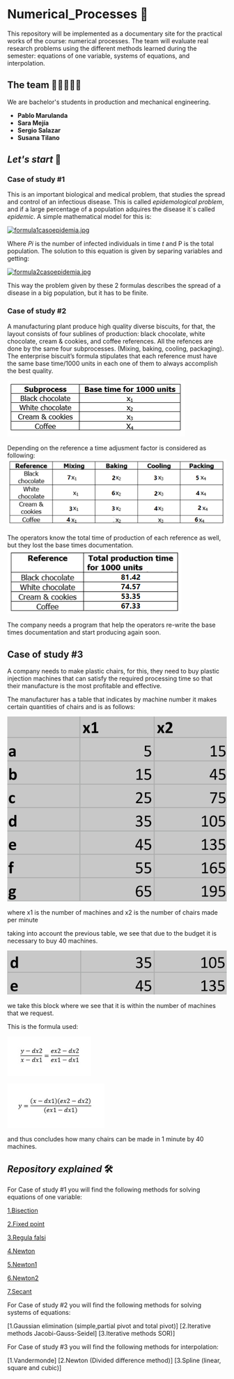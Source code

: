 # Numerical_Processes 🤖
This repository will be implemented as a documentary site for the practical works of the course: numerical processes. The team will evaluate real research problems using the different methods learned during the semester: equations of one variable, systems of equations, and interpolation. 

## The team 👩🏻‍💻👨‍💻

We are bachelor's students in production and mechanical engineering.

* **Pablo Marulanda** 
* **Sara Mejía** 
* **Sergio Salazar** 
* **Susana Tilano** 

## *Let's start* 🚀
### Case of study #1 
This is an important biological and medical problem, that studies the spread and control of an infectious disease. This is called *epidemological problem*, and if a large percentage of a population adquires the disease it`s called *epidemic*. A simple mathematical model for this is: 

[![formula1casoepidemia.jpg](https://i.postimg.cc/TPRqvy9X/formula1casoepidemia.jpg)](https://postimg.cc/68mGdpgH)

Where *Pi* is the number of infected individuals in time *t* and P is the total population. The solution to this equation is given by separing variables and getting: 

[![formula2casoepidemia.jpg](https://i.postimg.cc/qBnP7SrM/formula2casoepidemia.jpg)](https://postimg.cc/Jtr66Tt9)

This way the problem given by these 2 formulas describes the spread of a disease in a big population, but it has to be finite. 



### Case of study #2
A manufacturing plant produce high quality diverse biscuits, for that, the layout consists of four sublines of production: black chocolate, white chocolate, cream & cookies, and coffee references.
All the refences are done by the same four subprocesses. (Mixing, baking, cooling, packaging). The enterprise biscuit’s formula stipulates that each reference must have the same base time/1000 units in each one of them to always accomplish the best quality.

![Image text](https://github.com/Stilanof/Numerical_Processes/blob/main/study_case2/img/subprocesses.png)

Depending on the reference a time adjusment factor is considered as following:![Image text](https://github.com/Stilanof/Numerical_Processes/blob/main/study_case2/img/adjustment%20factor%201.png)


The operators know the total time of production of each reference as well, but they lost the base times documentation.
![Image text](https://github.com/Stilanof/Numerical_Processes/blob/main/study_case2/img/total%20production%20times%201.png)



The company needs a program that help the operators re-write the base times documentation and start producing again soon.

## Case of study #3

A company needs to make plastic chairs, for this, they need to buy plastic injection machines that can satisfy the required processing time so that their manufacture is the most profitable and effective.

The manufacturer has a table that indicates by machine number it makes certain quantities of chairs and is as follows:

![](Screenshot_2022-05-19-20-19-20-123_com.microsoft.office.excel.jpg)

where x1 is the number of machines and x2 is the number of chairs made per minute

taking into account the previous table, we see that due to the budget it is necessary to buy 40 machines.

![](https://github.com/Stilanof/Numerical_Processes/blob/main/Screenshot_2022-05-19-18-50-18-122_com.microsoft.office.excel~2.jpg)

we take this block where we see that it is within the number of machines that we request.

This is the formula used:

![](https://github.com/Stilanof/Numerical_Processes/blob/main/IMG-20220519-WA0012.jpg)

![](https://github.com/Stilanof/Numerical_Processes/blob/main/IMG-20220519-WA0013.jpg)

and thus concludes how many chairs can be made in 1 minute by 40 machines.


## *Repository explained* 🛠️

For Case of study #1 you will find the following methods for solving equations of one variable:

[1.Bisection](https://github.com/Stilanof/Numerical_Processes/blob/main/study_case1/codes/1.%20Bisection.m)

[2.Fixed point](https://github.com/Stilanof/Numerical_Processes/blob/main/study_case1/codes/2.%20Fixed%20Point.m)

[3.Regula falsi](https://github.com/Stilanof/Numerical_Processes/blob/main/study_case1/codes/3.%20Regula%20Falsa.m)

[4.Newton](https://github.com/Stilanof/Numerical_Processes/blob/main/study_case1/codes/4.%20Newton.m)

[5.Newton1](https://github.com/Stilanof/Numerical_Processes/blob/main/study_case1/codes/5.%20Newton%201.m)

[6.Newton2](https://github.com/Stilanof/Numerical_Processes/blob/main/study_case1/codes/6.%20Newton%202.m)

[7.Secant](https://github.com/Stilanof/Numerical_Processes/blob/main/study_case1/codes/7.%20Secant.m)

For Case of study #2 you will find the following methods for solving systems of equations:

[1.Gaussian elimination (simple,partial pivot and total pivot)]
[2.Iterative methods Jacobi-Gauss-Seidel]
[3.Iterative methods SOR)]


For Case of study #3 you will find the following methods for interpolation:

[1.Vandermonde]
[2.Newton (Divided difference method)]
[3.Spline (linear, square and cubic)]
